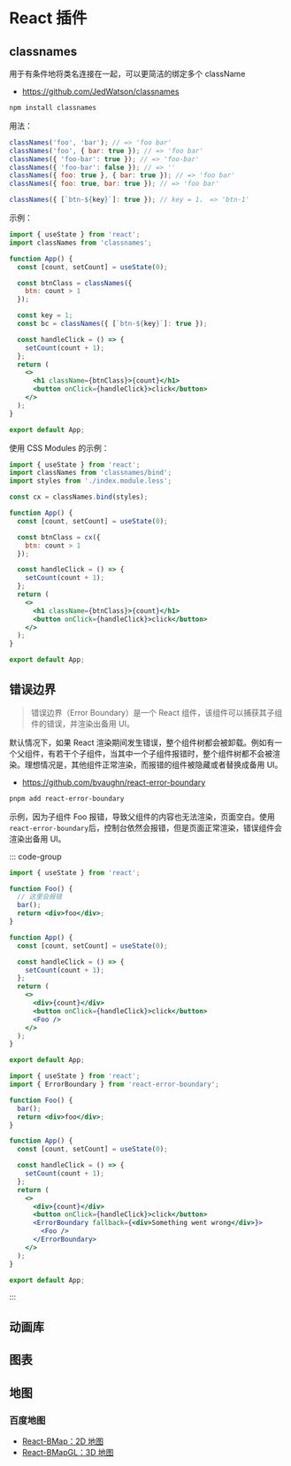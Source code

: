 # React 插件

## classnames

用于有条件地将类名连接在一起，可以更简洁的绑定多个 className

- <https://github.com/JedWatson/classnames>

```sh
npm install classnames
```

用法：

```js
classNames('foo', 'bar'); // => 'foo bar'
classNames('foo', { bar: true }); // => 'foo bar'
classNames({ 'foo-bar': true }); // => 'foo-bar'
classNames({ 'foo-bar': false }); // => ''
classNames({ foo: true }, { bar: true }); // => 'foo bar'
classNames({ foo: true, bar: true }); // => 'foo bar'

classNames({ [`btn-${key}`]: true }); // key = 1， => 'btn-1'
```

示例：

```jsx
import { useState } from 'react';
import classNames from 'classnames';

function App() {
  const [count, setCount] = useState(0);

  const btnClass = classNames({
    btn: count > 1
  });

  const key = 1;
  const bc = classNames({ [`btn-${key}`]: true });

  const handleClick = () => {
    setCount(count + 1);
  };
  return (
    <>
      <h1 className={btnClass}>{count}</h1>
      <button onClick={handleClick}>click</button>
    </>
  );
}

export default App;
```

使用 CSS Modules 的示例：

```jsx
import { useState } from 'react';
import classNames from 'classnames/bind';
import styles from './index.module.less';

const cx = classNames.bind(styles);

function App() {
  const [count, setCount] = useState(0);

  const btnClass = cx({
    btn: count > 1
  });

  const handleClick = () => {
    setCount(count + 1);
  };
  return (
    <>
      <h1 className={btnClass}>{count}</h1>
      <button onClick={handleClick}>click</button>
    </>
  );
}

export default App;
```

## 错误边界

> 错误边界（Error Boundary）是一个 React 组件，该组件可以捕获其子组件的错误，并渲染出备用 UI。

默认情况下，如果 React 渲染期间发生错误，整个组件树都会被卸载。例如有一个父组件，有若干个子组件，当其中一个子组件报错时，整个组件树都不会被渲染。理想情况是，其他组件正常渲染，而报错的组件被隐藏或者替换成备用 UI。

- <https://github.com/bvaughn/react-error-boundary>

```sh
pnpm add react-error-boundary
```

示例，因为子组件 Foo 报错，导致父组件的内容也无法渲染，页面空白。使用`react-error-boundary`后，控制台依然会报错，但是页面正常渲染，错误组件会渲染出备用 UI。

::: code-group

```jsx [Error.jsx]
import { useState } from 'react';

function Foo() {
  // 这里会报错
  bar();
  return <div>foo</div>;
}

function App() {
  const [count, setCount] = useState(0);

  const handleClick = () => {
    setCount(count + 1);
  };
  return (
    <>
      <div>{count}</div>
      <button onClick={handleClick}>click</button>
      <Foo />
    </>
  );
}

export default App;
```

```jsx [ErrorBoundary.jsx]
import { useState } from 'react';
import { ErrorBoundary } from 'react-error-boundary';

function Foo() {
  bar();
  return <div>foo</div>;
}

function App() {
  const [count, setCount] = useState(0);

  const handleClick = () => {
    setCount(count + 1);
  };
  return (
    <>
      <div>{count}</div>
      <button onClick={handleClick}>click</button>
      <ErrorBoundary fallback={<div>Something went wrong</div>}>
        <Foo />
      </ErrorBoundary>
    </>
  );
}

export default App;
```

:::

## 动画库

## 图表

## 地图

### 百度地图

- [React-BMap：2D 地图](https://github.com/huiyan-fe/react-bmap)
- [React-BMapGL：3D 地图](https://lbsyun.baidu.com/solutions/reactBmapDoc)
